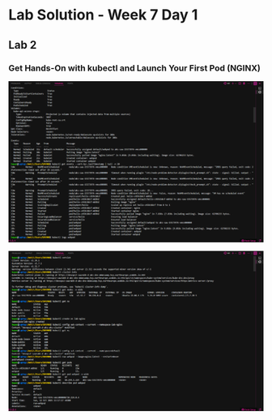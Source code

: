 # Lab Solution - Week 7 Day 1
## Lab 2
### Get Hands-On with kubectl and Launch Your First Pod (NGINX)

![Screenshot 2025-10-12 132642](./Screenshot%202025-10-12%20132642.png)

![Screenshot 2025-10-12 132657](./Screenshot%202025-10-12%20132657.png)

